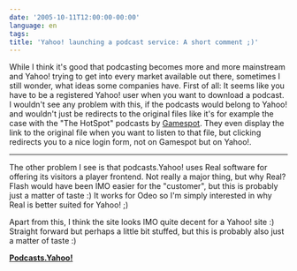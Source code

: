 ```yaml
---
date: '2005-10-11T12:00:00-00:00'
language: en
tags:
title: 'Yahoo! launching a podcast service: A short comment ;)'
---
```



While I think it's good that podcasting becomes more and more mainstream and Yahoo! trying to get into every market available out there, sometimes I still wonder, what ideas some companies have. First of all: It seems like you have to be a registered Yahoo! user when you want to download a podcast. I wouldn't see any problem with this, if the podcasts would belong to Yahoo! and wouldn't just be redirects to the original files like it's for example the case with the "The HotSpot" podcasts by <a href="http://www.gamespot.com">Gamespot</a>. They even display the link to the original file when you want to listen to that file, but clicking redirects you to a nice login form, not on Gamespot but on Yahoo!.

-------------------------------



The other problem I see is that podcasts.Yahoo! uses Real software for offering its visitors a player frontend. Not really a major thing, but why Real? Flash would have been IMO easier for the "customer", but this is probably just a matter of taste :) It works for Odeo so I'm simply interested in why Real is better suited for Yahoo! ;)



Apart from this, I think the site looks IMO quite decent for a Yahoo! site :) Straight forward but perhaps a little bit stuffed, but this is probably also just a matter of taste :)



<strong><a href="http://podcasts.yahoo.com">Podcasts.Yahoo!</a></strong>
